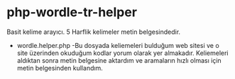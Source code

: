# php-wordle-tr-helper
Basit kelime arayıcı. 5 Harflik kelimeler metin belgesindedir.



* wordle.helper.php
-Bu dosyada keliemeleri bulduğum web sitesi ve o site üzerinden okuduğum kodlar yorum olarak yer almakadır. Keliemeleri aldıktan sonra metin belgesine aktardım ve aramaların hızlı olması için metin belgesinden kullandım.

